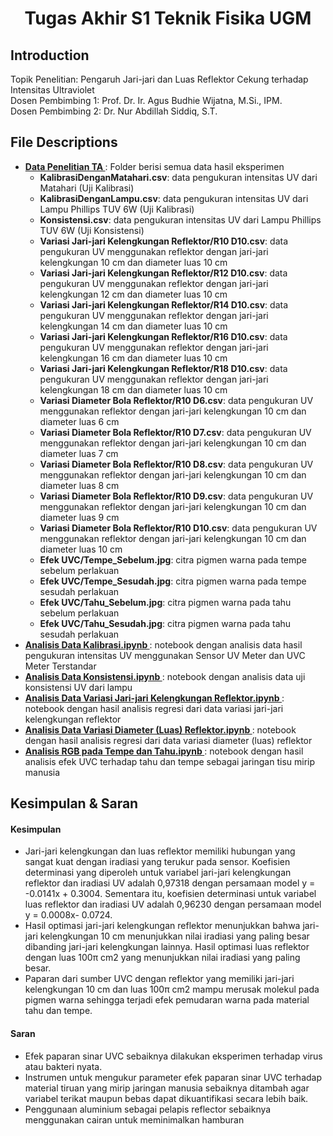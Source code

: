 <h1 align='center'>Tugas Akhir S1 Teknik Fisika UGM</h1>

## Introduction

Topik Penelitian: Pengaruh Jari-jari dan Luas Reflektor Cekung terhadap Intensitas Ultraviolet <br>
Dosen Pembimbing 1: Prof. Dr. Ir. Agus Budhie Wijatna, M.Si., IPM. <br>
Dosen Pembimbing 2: Dr. Nur Abdillah Siddiq, S.T. <br>

## File Descriptions
    
* <strong>[ Data Penelitian TA ](https://github.com/RizqiSeijuuro/Tugas-Akhir-S1/tree/main/Data%20Penelitian%20TA)</strong>: Folder berisi semua data hasil eksperimen
    * <strong>KalibrasiDenganMatahari.csv</strong>: data pengukuran intensitas UV dari Matahari (Uji Kalibrasi)
    * <strong>KalibrasiDenganLampu.csv</strong>: data pengukuran intensitas UV dari Lampu Phillips TUV 6W (Uji Kalibrasi)
    * <strong>Konsistensi.csv</strong>: data pengukuran intensitas UV dari Lampu Phillips TUV 6W (Uji Konsistensi)
    * <strong>Variasi Jari-jari Kelengkungan Reflektor/R10 D10.csv</strong>: data pengukuran UV menggunakan reflektor dengan jari-jari kelengkungan 10 cm dan diameter luas 10 cm
    * <strong>Variasi Jari-jari Kelengkungan Reflektor/R12 D10.csv</strong>: data pengukuran UV menggunakan reflektor dengan jari-jari kelengkungan 12 cm dan diameter luas 10 cm
    * <strong>Variasi Jari-jari Kelengkungan Reflektor/R14 D10.csv</strong>: data pengukuran UV menggunakan reflektor dengan jari-jari kelengkungan 14 cm dan diameter luas 10 cm
    * <strong>Variasi Jari-jari Kelengkungan Reflektor/R16 D10.csv</strong>: data pengukuran UV menggunakan reflektor dengan jari-jari kelengkungan 16 cm dan diameter luas 10 cm
    * <strong>Variasi Jari-jari Kelengkungan Reflektor/R18 D10.csv</strong>: data pengukuran UV menggunakan reflektor dengan jari-jari kelengkungan 18 cm dan diameter luas 10 cm
    * <strong>Variasi Diameter Bola Reflektor/R10 D6.csv</strong>: data pengukuran UV menggunakan reflektor dengan jari-jari kelengkungan 10 cm dan diameter luas 6 cm
    * <strong>Variasi Diameter Bola Reflektor/R10 D7.csv</strong>: data pengukuran UV menggunakan reflektor dengan jari-jari kelengkungan 10 cm dan diameter luas 7 cm
    * <strong>Variasi Diameter Bola Reflektor/R10 D8.csv</strong>: data pengukuran UV menggunakan reflektor dengan jari-jari kelengkungan 10 cm dan diameter luas 8 cm
    * <strong>Variasi Diameter Bola Reflektor/R10 D9.csv</strong>: data pengukuran UV menggunakan reflektor dengan jari-jari kelengkungan 10 cm dan diameter luas 9 cm
    * <strong>Variasi Diameter Bola Reflektor/R10 D10.csv</strong>: data pengukuran UV menggunakan reflektor dengan jari-jari kelengkungan 10 cm dan diameter luas 10 cm
    * <strong>Efek UVC/Tempe_Sebelum.jpg</strong>: citra pigmen warna pada tempe sebelum perlakuan
    * <strong>Efek UVC/Tempe_Sesudah.jpg</strong>: citra pigmen warna pada tempe sesudah perlakuan
    * <strong>Efek UVC/Tahu_Sebelum.jpg</strong>: citra pigmen warna pada tahu sebelum perlakuan
    * <strong>Efek UVC/Tahu_Sesudah.jpg</strong>: citra pigmen warna pada tahu sesudah perlakuan
* <strong>[ Analisis Data Kalibrasi.ipynb ](https://github.com/RizqiSeijuuro/Tugas-Akhir-S1/blob/main/Analisis%20Data%20Kalibrasi.ipynb)</strong>: notebook dengan analisis data hasil pengukuran intensitas UV menggunakan Sensor UV Meter dan UVC Meter Terstandar
* <strong>[ Analisis Data Konsistensi.ipynb ](https://github.com/RizqiSeijuuro/Tugas-Akhir-S1/blob/main/Analisis%20Data%20Konsistensi.ipynb)</strong>: notebook dengan analisis data uji konsistensi UV dari lampu
* <strong>[ Analisis Data Variasi Jari-jari Kelengkungan Reflektor.ipynb ](https://github.com/RizqiSeijuuro/Tugas-Akhir-S1/blob/main/Analisis%20Data%20Variasi%20Jari-jari%20Kelengkungan%20Reflektor.ipynb)</strong>: notebook dengan hasil analisis regresi dari data variasi jari-jari kelengkungan reflektor
* <strong>[ Analisis Data Variasi Diameter (Luas) Reflektor.ipynb ](https://github.com/RizqiSeijuuro/Tugas-Akhir-S1/blob/main/Analisis%20Data%20Variasi%20Diameter%20(Luas)%20Reflektor.ipynb)</strong>: notebook dengan hasil analisis regresi dari data variasi diameter (luas) reflektor
* <strong>[ Analisis RGB pada Tempe dan Tahu.ipynb ](https://github.com/RizqiSeijuuro/Tugas-Akhir-S1/blob/main/Analisis%20RGB%20pada%20Tempe%20dan%20Tahu.ipynb)</strong>: notebook dengan hasil analisis efek UVC terhadap tahu dan tempe sebagai jaringan tisu mirip manusia
</details>

## Kesimpulan & Saran

<a name="Kesimpulan"></a>
#### Kesimpulan

- Jari-jari kelengkungan dan luas reflektor memiliki hubungan yang sangat kuat dengan iradiasi yang terukur pada sensor. Koefisien determinasi yang diperoleh untuk variabel jari-jari kelengkungan reflektor dan iradiasi UV adalah 0,97318 dengan persamaan model y = -0.0141x + 0.3004. Sementara itu, koefisien determinasi untuk variabel luas reflektor dan iradiasi UV adalah 0,96230 dengan persamaan model y = 0.0008x- 0.0724.
- Hasil optimasi jari-jari kelengkungan reflektor menunjukkan bahwa jari-jari kelengkungan 10 cm menunjukkan nilai iradiasi yang paling besar dibanding jari-jari kelengkungan lainnya. Hasil optimasi luas reflektor dengan luas 100π cm2 yang menunjukkan nilai iradiasi yang paling besar.
- Paparan dari sumber UVC dengan reflektor yang memiliki jari-jari kelengkungan 10 cm dan luas 100π cm2 mampu merusak molekul pada pigmen warna sehingga terjadi efek pemudaran warna pada material tahu dan tempe.


</details>

<a name="Saran"></a>
#### Saran

- Efek paparan sinar UVC sebaiknya dilakukan eksperimen terhadap virus atau bakteri nyata.
- Instrumen untuk mengukur parameter efek paparan sinar UVC terhadap material tiruan yang mirip jaringan manusia sebaiknya ditambah agar variabel terikat maupun bebas dapat dikuantifikasi secara lebih baik.
- Penggunaan aluminium sebagai pelapis reflector sebaiknya menggunakan cairan untuk meminimalkan hamburan

</details>
